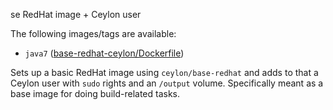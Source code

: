 se RedHat image + Ceylon user

The following images/tags are available:

 - `java7` ([base-redhat-ceylon/Dockerfile](https://github.com/ceylon-docker/base-redhat-ceylon/blob/master/Dockerfile))

 Sets up a basic RedHat image using `ceylon/base-redhat` and adds to that a Ceylon user with `sudo` rights and an `/output` volume. Specifically meant as a base image for doing build-related tasks.

